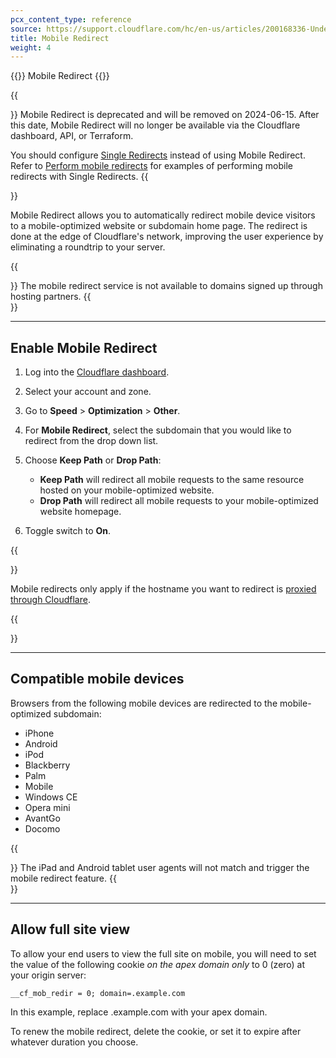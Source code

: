 ```yaml
---
pcx_content_type: reference
source: https://support.cloudflare.com/hc/en-us/articles/200168336-Understanding-Cloudflare-Mobile-Redirect
title: Mobile Redirect
weight: 4
---
```


{{<heading-pill style="deprecated">}} Mobile Redirect {{</heading-pill>}}

{{<Aside type="warning" header="Deprecation notice">}}
Mobile Redirect is deprecated and will be removed on 2024-06-15. After this date, Mobile Redirect will no longer be available via the Cloudflare dashboard, API, or Terraform.

You should configure [Single Redirects](/rules/url-forwarding/single-redirects/) instead of using Mobile Redirect. Refer to [Perform mobile redirects](/rules/examples/perform-mobile-redirects/) for examples of performing mobile redirects with Single Redirects.
{{</Aside>}}

Mobile Redirect allows you to automatically redirect mobile device visitors to a mobile-optimized website or subdomain home page. The redirect is done at the edge of Cloudflare's network, improving the user experience by eliminating a roundtrip to your server.

{{<Aside type="note">}}
The mobile redirect service is not available to domains signed up
through hosting partners.
{{</Aside>}}
___

## Enable Mobile Redirect

1. Log into the [Cloudflare dashboard](https://dash.cloudflare.com).
2. Select your account and zone.
3. Go to **Speed** > **Optimization** > **Other**.
4. For **Mobile Redirect**, select the subdomain that you would like to redirect from the drop down list.
5. Choose **Keep Path** or **Drop Path**:

    - **Keep Path** will redirect all mobile requests to the same resource hosted on your mobile-optimized website.
    - **Drop Path** will redirect all mobile requests to your mobile-optimized website homepage.

6. Toggle switch to **On**.

{{<Aside type="note">}}

Mobile redirects only apply if the hostname you want to redirect is [proxied through Cloudflare](/dns/manage-dns-records/reference/proxied-dns-records/).

{{</Aside>}}

___

## Compatible mobile devices

Browsers from the following mobile devices are redirected to the mobile-optimized subdomain:

-   iPhone
-   Android
-   iPod
-   Blackberry
-   Palm
-   Mobile
-   Windows CE
-   Opera mini
-   AvantGo
-   Docomo

{{<Aside type="note">}}
The iPad and Android tablet user agents will not match and trigger the mobile redirect feature.
{{</Aside>}}

___

## Allow full site view

To allow your end users to view the full site on mobile, you will need to set the value of the following cookie _on the apex domain only_ to 0 (zero) at your origin server:

`__cf_mob_redir = 0; domain=.example.com`

In this example, replace .example.com with your apex domain.

To renew the mobile redirect, delete the cookie, or set it to expire after whatever duration you choose.

